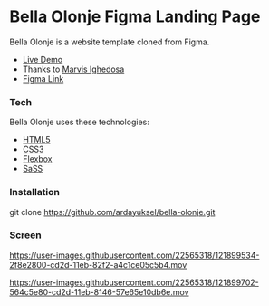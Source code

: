 # Bella Olonje Figma Landing Page

Bella Olonje is a website template cloned from Figma.
  - [Live Demo]
  - Thanks to [Marvis Ighedosa]
  - [Figma Link]

### Tech

Bella Olonje uses these technologies:

* [HTML5]
* [CSS3] 
* [Flexbox]
* [SaSS]

### Installation

git clone https://github.com/ardayuksel/bella-olonje.git
 
### Screen
https://user-images.githubusercontent.com/22565318/121899534-2f8e2800-cd2d-11eb-82f2-a4c1ce05c5b4.mov

https://user-images.githubusercontent.com/22565318/121899702-564c5e80-cd2d-11eb-8146-57e65e10db6e.mov

   [Figma Link]: <https://www.figma.com/community/file/893381127703378146>
   [Marvis Ighedosa]: <https://www.figma.com/@marvisIghedosa>
   [HTML5]: <https://www.w3schools.com/html/>
   [CSS3]: <https://developer.mozilla.org/en-US/docs/Web/CSS>
   [Flexbox]: <https://developer.mozilla.org/en-US/docs/Learn/CSS/CSS_layout/Flexbox>
   [SaSS]: <https://sass-lang.com/>
   [Live Demo]: <https://ardayuksel.github.io/bella-olonje/>
   
   
